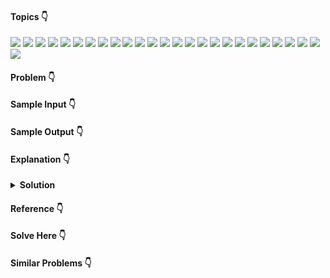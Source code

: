 #### Topics :point_down:
![](https://img.shields.io/badge/-array-wheat) 
![](https://img.shields.io/badge/-back--tracking-wheat)
![](https://img.shields.io/badge/-base--conversion-wheat) 
![](https://img.shields.io/badge/-binary--search-wheat)
![](https://img.shields.io/badge/-binary--search--tree-wheat)
![](https://img.shields.io/badge/-binary--tree-wheat)
![](https://img.shields.io/badge/-bit--manipulation-wheat)
![](https://img.shields.io/badge/-dynamic--programming-wheat) 
![](https://img.shields.io/badge/-graph-wheat)
![](https://img.shields.io/badge/-greedy-wheat)
![](https://img.shields.io/badge/-hash--map-wheat) 
![](https://img.shields.io/badge/-hash--set-wheat)
![](https://img.shields.io/badge/-heap-wheat) 
![](https://img.shields.io/badge/-linked--list-wheat)
![](https://img.shields.io/badge/-math-wheat)
![](https://img.shields.io/badge/-merge--sort-wheat)
![](https://img.shields.io/badge/-modulus-wheat) 
![](https://img.shields.io/badge/-prefix--sum-wheat) 
![](https://img.shields.io/badge/-queue-wheat) 
![](https://img.shields.io/badge/-quick--sort-wheat) 
![](https://img.shields.io/badge/-recursion-wheat)
![](https://img.shields.io/badge/-sorting-wheat)
![](https://img.shields.io/badge/-stack-wheat)
![](https://img.shields.io/badge/-string-wheat)
![](https://img.shields.io/badge/-two--pointer-wheat)
![](https://img.shields.io/badge/-sliding--window--technique-wheat)


#### Problem :point_down:

#### Sample Input :point_down:

#### Sample Output :point_down:

#### Explanation :point_down:

<details>
<summary><strong>Solution<strong></summary>

#### Python :point_down:
```py

```  
#### Explanation :point_down:

#### Time Complexity :point_down:
```

```
#### Space Complexity :point_down:
```

```
</details>

#### Reference :point_down:

#### Solve Here :point_down:

#### Similar Problems :point_down:
